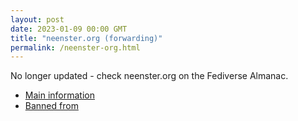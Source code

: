 ```yaml
---
layout: post
date: 2023-01-09 00:00 GMT
title: "neenster.org (forwarding)"
permalink: /neenster-org.html
---
```


No longer updated - check neenster.org on the Fediverse Almanac.

* [Main information](https://www.fediversealmanac.com/api/v1/instances/neenster.org)
* [Banned from](https://www.fediversealmanac.com/api/v1/instances/neenster.org/banned_from)

